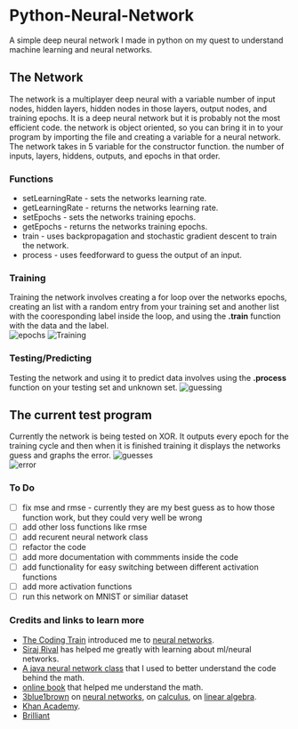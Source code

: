 # Python-Neural-Network
A simple deep neural network I made in python on my quest to understand machine learning and neural networks.

## The Network
The network is a multiplayer deep neural with a variable number of input nodes, hidden layers, hidden nodes in those layers, output nodes, and training epochs. It is a deep neural network but it is probably not the most efficient code.
the network is object oriented, so you can bring it in to your program by importing the file and creating a variable for a neural network. The network takes in 5 variable for the constructor function. the number of inputs, layers, hiddens, outputs, and epochs in that order.
### Functions
* setLearningRate - sets the networks learning rate.
* getLearningRate - returns the networks learning rate.
* setEpochs - sets the networks training epochs.
* getEpochs - returns the networks training epochs.
* train - uses backpropagation and stochastic gradient descent to train the network.
* process - uses feedforward to guess the output of an input.
### Training
Training the network involves creating a for loop over the networks epochs, creating an list with a random entry from your training set and another list with the cooresponding label inside the loop, and using the **.train** function with the data and the label.  
![epochs](https://i.imgur.com/9JVRjhB.png)
![Training](https://i.imgur.com/DQp5Y3t.png)
### Testing/Predicting
Testing the network and using it to predict data involves using the **.process** function on your testing set and unknown set.
![guessing](https://i.imgur.com/iPCENrD.png)
## The current test program
Currently the network is being tested on XOR. It outputs every epoch for the training cycle and then when it is finished training it displays the networks guess and graphs the error.
![guesses](https://i.imgur.com/4mbQmLi.png)   
![error](https://i.imgur.com/LFpAf3Q.png)
### To Do
- [ ] fix mse and rmse - currently they are my best guess as to how those function work, but they could very well be wrong
- [ ] add other loss functions like rmse
- [ ] add recurent neural network class
- [ ] refactor the code
- [ ] add more documentation with commments inside the code
- [ ] add functionality for easy switching between different activation functions
- [ ] add more activation functions
- [ ] run this network on MNIST or similiar dataset

### Credits and links to learn more
* [The Coding Train](https://www.youtube.com/user/shiffman) introduced me to [neural networks](https://www.youtube.com/playlist?list=PLRqwX-V7Uu6Y7MdSCaIfsxc561QI0U0Tb).  
* [Siraj Rival](https://www.youtube.com/channel/UCWN3xxRkmTPmbKwht9FuE5A) has helped me greatly with learning about ml/neural networks.  
* [A java neural network class](https://github.com/Fir3will/Java-Neural-Network) that I used to better understand the code behind the math.  
* [online book](http://neuralnetworksanddeeplearning.com/) that helped me understand the math.  
* [3blue1brown](https://www.youtube.com/channel/UCYO_jab_esuFRV4b17AJtAw) on [neural networks](https://www.youtube.com/playlist?list=PLZHQObOWTQDNU6R1_67000Dx_ZCJB-3pi), on [calculus](https://www.youtube.com/playlist?list=PLZHQObOWTQDMsr9K-rj53DwVRMYO3t5Yr), on [linear algebra](https://www.youtube.com/playlist?list=PLZHQObOWTQDPD3MizzM2xVFitgF8hE_ab).  
* [Khan Academy](https://www.khanacademy.org/).
* [Brilliant](https://brilliant.org/)
